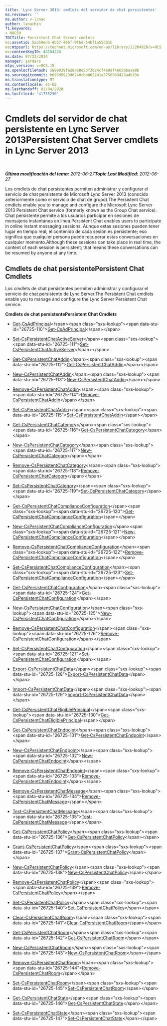 ```yaml
---
title: 'Lync Server 2013: cmdlets del servidor de chat persistentes'
ms.reviewer: ''
ms.author: v-lanac
author: lanachin
f1.keywords:
- NOCSH
TOCTitle: Persistent Chat Server cmdlets
ms:assetid: 5aa59edb-db57-406f-9fbd-54bf1a55d31b
ms:mtpsurl: https://technet.microsoft.com/en-us/library/JJ204920(v=OCS.15)
ms:contentKeyID: 48184226
ms.date: 07/23/2014
manager: serdars
mtps_version: v=OCS.15
ms.openlocfilehash: 5609939fa28a68e53f3b24cf469df4665bbaaa0b
ms.sourcegitcommit: b693d5923d6240cbb865241a5750963423a4b33e
ms.translationtype: MT
ms.contentlocale: es-ES
ms.lasthandoff: 02/04/2020
ms.locfileid: "41755230"
---
```

<div data-xmlns="http://www.w3.org/1999/xhtml">

<div class="topic" data-xmlns="http://www.w3.org/1999/xhtml" data-msxsl="urn:schemas-microsoft-com:xslt" data-cs="http://msdn.microsoft.com/en-us/">

<div data-asp="http://msdn2.microsoft.com/asp">

# <a name="persistent-chat-server-cmdlets-in-lync-server-2013"></a><span data-ttu-id="26725-102">Cmdlets del servidor de chat persistente en Lync Server 2013</span><span class="sxs-lookup"><span data-stu-id="26725-102">Persistent Chat Server cmdlets in Lync Server 2013</span></span>

</div>

<div id="mainSection">

<div id="mainBody">

<span> </span>

<span data-ttu-id="26725-103">_**Última modificación del tema:** 2012-06-27_</span><span class="sxs-lookup"><span data-stu-id="26725-103">_**Topic Last Modified:** 2012-06-27_</span></span>

<span data-ttu-id="26725-104">Los cmdlets de chat persistentes permiten administrar y configurar el servicio de chat persistente de Microsoft Lync Server 2013 (conocido anteriormente como el servicio de chat de grupo).</span><span class="sxs-lookup"><span data-stu-id="26725-104">The Persistent Chat cmdlets enable you to manage and configure the Microsoft Lync Server 2013 Persistent Chat service (formerly known as the Group Chat service).</span></span> <span data-ttu-id="26725-105">Chat persistente permite a los usuarios participar en sesiones de mensajería instantánea en línea.</span><span class="sxs-lookup"><span data-stu-id="26725-105">Persistent Chat enables users to participate in online instant messaging sessions.</span></span> <span data-ttu-id="26725-106">Aunque estas sesiones pueden tener lugar en tiempo real, el contenido de cada sesión es persistente; eso significa que cualquier persona puede recuperar estas conversaciones en cualquier momento.</span><span class="sxs-lookup"><span data-stu-id="26725-106">Although these sessions can take place in real time, the content of each session is persistent; that means these conversations can be resumed by anyone at any time.</span></span>

<div>

## <a name="persistent-chat-cmdlets"></a><span data-ttu-id="26725-107">Cmdlets de chat persistente</span><span class="sxs-lookup"><span data-stu-id="26725-107">Persistent Chat Cmdlets</span></span>

<span data-ttu-id="26725-108">Los cmdlets de chat persistentes permiten administrar y configurar el servicio de chat persistente de Lync Server.</span><span class="sxs-lookup"><span data-stu-id="26725-108">The Persistent Chat cmdlets enable you to manage and configure the Lync Server Persistent Chat service.</span></span>

<span data-ttu-id="26725-109">**Cmdlets de chat persistente**</span><span class="sxs-lookup"><span data-stu-id="26725-109">**Persistent Chat Cmdlets**</span></span>

  - <span data-ttu-id="26725-110">[Get-CsAdPrincipal](https://technet.microsoft.com/en-us/library/JJ205326(v=OCS.15))</span><span class="sxs-lookup"><span data-stu-id="26725-110">[Get-CsAdPrincipal](https://technet.microsoft.com/en-us/library/JJ205326(v=OCS.15))</span></span>

<!-- end list -->

  - <span data-ttu-id="26725-111">[Set-CsPersistentChatActiveServer](https://technet.microsoft.com/en-us/library/JJ205065(v=OCS.15))</span><span class="sxs-lookup"><span data-stu-id="26725-111">[Set-CsPersistentChatActiveServer](https://technet.microsoft.com/en-us/library/JJ205065(v=OCS.15))</span></span>

<!-- end list -->

  - <span data-ttu-id="26725-112">[Get-CsPersistentChatAddin](https://technet.microsoft.com/en-us/library/JJ204670(v=OCS.15))</span><span class="sxs-lookup"><span data-stu-id="26725-112">[Get-CsPersistentChatAddin](https://technet.microsoft.com/en-us/library/JJ204670(v=OCS.15))</span></span>

  - <span data-ttu-id="26725-113">[New-CsPersistentChatAddin](https://technet.microsoft.com/en-us/library/JJ204641(v=OCS.15))</span><span class="sxs-lookup"><span data-stu-id="26725-113">[New-CsPersistentChatAddin](https://technet.microsoft.com/en-us/library/JJ204641(v=OCS.15))</span></span>

  - <span data-ttu-id="26725-114">[Remove-CsPersistentChatAddin](https://technet.microsoft.com/en-us/library/JJ205350(v=OCS.15))</span><span class="sxs-lookup"><span data-stu-id="26725-114">[Remove-CsPersistentChatAddin](https://technet.microsoft.com/en-us/library/JJ205350(v=OCS.15))</span></span>

  - <span data-ttu-id="26725-115">[Set-CsPersistentChatAddin](https://technet.microsoft.com/en-us/library/JJ204721(v=OCS.15))</span><span class="sxs-lookup"><span data-stu-id="26725-115">[Set-CsPersistentChatAddin](https://technet.microsoft.com/en-us/library/JJ204721(v=OCS.15))</span></span>

<!-- end list -->

  - <span data-ttu-id="26725-116">[Get-CsPersistentChatCategory](https://technet.microsoft.com/en-us/library/JJ204771(v=OCS.15))</span><span class="sxs-lookup"><span data-stu-id="26725-116">[Get-CsPersistentChatCategory](https://technet.microsoft.com/en-us/library/JJ204771(v=OCS.15))</span></span>

  - <span data-ttu-id="26725-117">[New-CsPersistentChatCategory](https://technet.microsoft.com/en-us/library/JJ204803(v=OCS.15))</span><span class="sxs-lookup"><span data-stu-id="26725-117">[New-CsPersistentChatCategory](https://technet.microsoft.com/en-us/library/JJ204803(v=OCS.15))</span></span>

  - <span data-ttu-id="26725-118">[Remove-CsPersistentChatCategory](https://technet.microsoft.com/en-us/library/JJ204660(v=OCS.15))</span><span class="sxs-lookup"><span data-stu-id="26725-118">[Remove-CsPersistentChatCategory](https://technet.microsoft.com/en-us/library/JJ204660(v=OCS.15))</span></span>

  - <span data-ttu-id="26725-119">[Set-CsPersistentChatCategory](https://technet.microsoft.com/en-us/library/JJ204952(v=OCS.15))</span><span class="sxs-lookup"><span data-stu-id="26725-119">[Set-CsPersistentChatCategory](https://technet.microsoft.com/en-us/library/JJ204952(v=OCS.15))</span></span>

<!-- end list -->

  - <span data-ttu-id="26725-120">[Get-CsPersistentChatComplianceConfiguration](https://technet.microsoft.com/en-us/library/JJ204625(v=OCS.15))</span><span class="sxs-lookup"><span data-stu-id="26725-120">[Get-CsPersistentChatComplianceConfiguration](https://technet.microsoft.com/en-us/library/JJ204625(v=OCS.15))</span></span>

  - <span data-ttu-id="26725-121">[New-CsPersistentChatComplianceConfiguration](https://technet.microsoft.com/en-us/library/JJ205163(v=OCS.15))</span><span class="sxs-lookup"><span data-stu-id="26725-121">[New-CsPersistentChatComplianceConfiguration](https://technet.microsoft.com/en-us/library/JJ205163(v=OCS.15))</span></span>

  - <span data-ttu-id="26725-122">[Remove-CsPersistentChatComplianceConfiguration](https://technet.microsoft.com/en-us/library/JJ204767(v=OCS.15))</span><span class="sxs-lookup"><span data-stu-id="26725-122">[Remove-CsPersistentChatComplianceConfiguration](https://technet.microsoft.com/en-us/library/JJ204767(v=OCS.15))</span></span>

  - <span data-ttu-id="26725-123">[Set-CsPersistentChatComplianceConfiguration](https://technet.microsoft.com/en-us/library/JJ204949(v=OCS.15))</span><span class="sxs-lookup"><span data-stu-id="26725-123">[Set-CsPersistentChatComplianceConfiguration](https://technet.microsoft.com/en-us/library/JJ204949(v=OCS.15))</span></span>

<!-- end list -->

  - <span data-ttu-id="26725-124">[Get-CsPersistentChatConfiguration](https://technet.microsoft.com/en-us/library/JJ205140(v=OCS.15))</span><span class="sxs-lookup"><span data-stu-id="26725-124">[Get-CsPersistentChatConfiguration](https://technet.microsoft.com/en-us/library/JJ205140(v=OCS.15))</span></span>

  - <span data-ttu-id="26725-125">[New-CsPersistentChatConfiguration](https://technet.microsoft.com/en-us/library/JJ205330(v=OCS.15))</span><span class="sxs-lookup"><span data-stu-id="26725-125">[New-CsPersistentChatConfiguration](https://technet.microsoft.com/en-us/library/JJ205330(v=OCS.15))</span></span>

  - <span data-ttu-id="26725-126">[Remove-CsPersistentChatConfiguration](https://technet.microsoft.com/en-us/library/JJ204927(v=OCS.15))</span><span class="sxs-lookup"><span data-stu-id="26725-126">[Remove-CsPersistentChatConfiguration](https://technet.microsoft.com/en-us/library/JJ204927(v=OCS.15))</span></span>

  - <span data-ttu-id="26725-127">[Set-CsPersistentChatConfiguration](https://technet.microsoft.com/en-us/library/JJ205122(v=OCS.15))</span><span class="sxs-lookup"><span data-stu-id="26725-127">[Set-CsPersistentChatConfiguration](https://technet.microsoft.com/en-us/library/JJ205122(v=OCS.15))</span></span>

<!-- end list -->

  - <span data-ttu-id="26725-128">[Export-CsPersistentChatData](https://technet.microsoft.com/en-us/library/JJ205378(v=OCS.15))</span><span class="sxs-lookup"><span data-stu-id="26725-128">[Export-CsPersistentChatData](https://technet.microsoft.com/en-us/library/JJ205378(v=OCS.15))</span></span>

  - <span data-ttu-id="26725-129">[Import-CsPersistentChatData](https://technet.microsoft.com/en-us/library/JJ204709(v=OCS.15))</span><span class="sxs-lookup"><span data-stu-id="26725-129">[Import-CsPersistentChatData](https://technet.microsoft.com/en-us/library/JJ204709(v=OCS.15))</span></span>

<!-- end list -->

  - <span data-ttu-id="26725-130">[Get-CsPersistentChatEligiblePrincipal](https://technet.microsoft.com/en-us/library/JJ204891(v=OCS.15))</span><span class="sxs-lookup"><span data-stu-id="26725-130">[Get-CsPersistentChatEligiblePrincipal](https://technet.microsoft.com/en-us/library/JJ204891(v=OCS.15))</span></span>

<!-- end list -->

  - <span data-ttu-id="26725-131">[Get-CsPersistentChatEndpoint](https://technet.microsoft.com/en-us/library/JJ204764(v=OCS.15))</span><span class="sxs-lookup"><span data-stu-id="26725-131">[Get-CsPersistentChatEndpoint](https://technet.microsoft.com/en-us/library/JJ204764(v=OCS.15))</span></span>

  - <span data-ttu-id="26725-132">[New-CsPersistentChatEndpoint](https://technet.microsoft.com/en-us/library/JJ204811(v=OCS.15))</span><span class="sxs-lookup"><span data-stu-id="26725-132">[New-CsPersistentChatEndpoint](https://technet.microsoft.com/en-us/library/JJ204811(v=OCS.15))</span></span>

  - <span data-ttu-id="26725-133">[Remove-CsPersistentChatEndpoint](https://technet.microsoft.com/en-us/library/JJ204626(v=OCS.15))</span><span class="sxs-lookup"><span data-stu-id="26725-133">[Remove-CsPersistentChatEndpoint](https://technet.microsoft.com/en-us/library/JJ204626(v=OCS.15))</span></span>

<!-- end list -->

  - <span data-ttu-id="26725-134">[Remove-CsPersistentChatMessage](https://technet.microsoft.com/en-us/library/JJ204668(v=OCS.15))</span><span class="sxs-lookup"><span data-stu-id="26725-134">[Remove-CsPersistentChatMessage](https://technet.microsoft.com/en-us/library/JJ204668(v=OCS.15))</span></span>

  - <span data-ttu-id="26725-135">[Test-CsPersistentChatMessage](https://technet.microsoft.com/en-us/library/JJ204656(v=OCS.15))</span><span class="sxs-lookup"><span data-stu-id="26725-135">[Test-CsPersistentChatMessage](https://technet.microsoft.com/en-us/library/JJ204656(v=OCS.15))</span></span>

<!-- end list -->

  - <span data-ttu-id="26725-136">[Get-CsPersistentChatPolicy](https://technet.microsoft.com/en-us/library/JJ204673(v=OCS.15))</span><span class="sxs-lookup"><span data-stu-id="26725-136">[Get-CsPersistentChatPolicy](https://technet.microsoft.com/en-us/library/JJ204673(v=OCS.15))</span></span>

  - <span data-ttu-id="26725-137">[Grant-CsPersistentChatPolicy](https://technet.microsoft.com/en-us/library/JJ204907(v=OCS.15))</span><span class="sxs-lookup"><span data-stu-id="26725-137">[Grant-CsPersistentChatPolicy](https://technet.microsoft.com/en-us/library/JJ204907(v=OCS.15))</span></span>

  - <span data-ttu-id="26725-138">[New-CsPersistentChatPolicy](https://technet.microsoft.com/en-us/library/JJ205396(v=OCS.15))</span><span class="sxs-lookup"><span data-stu-id="26725-138">[New-CsPersistentChatPolicy](https://technet.microsoft.com/en-us/library/JJ205396(v=OCS.15))</span></span>

  - <span data-ttu-id="26725-139">[Remove-CsPersistentChatPolicy](https://technet.microsoft.com/en-us/library/JJ205301(v=OCS.15))</span><span class="sxs-lookup"><span data-stu-id="26725-139">[Remove-CsPersistentChatPolicy](https://technet.microsoft.com/en-us/library/JJ205301(v=OCS.15))</span></span>

  - <span data-ttu-id="26725-140">[Set-CsPersistentChatPolicy](https://technet.microsoft.com/en-us/library/JJ205192(v=OCS.15))</span><span class="sxs-lookup"><span data-stu-id="26725-140">[Set-CsPersistentChatPolicy](https://technet.microsoft.com/en-us/library/JJ205192(v=OCS.15))</span></span>

<!-- end list -->

  - <span data-ttu-id="26725-141">[Clear-CsPersistentChatRoom](https://technet.microsoft.com/en-us/library/JJ204976(v=OCS.15))</span><span class="sxs-lookup"><span data-stu-id="26725-141">[Clear-CsPersistentChatRoom](https://technet.microsoft.com/en-us/library/JJ204976(v=OCS.15))</span></span>

  - <span data-ttu-id="26725-142">[Get-CsPersistentChatRoom](https://technet.microsoft.com/en-us/library/JJ205123(v=OCS.15))</span><span class="sxs-lookup"><span data-stu-id="26725-142">[Get-CsPersistentChatRoom](https://technet.microsoft.com/en-us/library/JJ205123(v=OCS.15))</span></span>

  - <span data-ttu-id="26725-143">[New-CsPersistentChatRoom](https://technet.microsoft.com/en-us/library/JJ205166(v=OCS.15))</span><span class="sxs-lookup"><span data-stu-id="26725-143">[New-CsPersistentChatRoom](https://technet.microsoft.com/en-us/library/JJ205166(v=OCS.15))</span></span>

  - <span data-ttu-id="26725-144">[Remove-CsPersistentChatRoom](https://technet.microsoft.com/en-us/library/JJ204639(v=OCS.15))</span><span class="sxs-lookup"><span data-stu-id="26725-144">[Remove-CsPersistentChatRoom](https://technet.microsoft.com/en-us/library/JJ204639(v=OCS.15))</span></span>

  - <span data-ttu-id="26725-145">[Set-CsPersistentChatRoom](https://technet.microsoft.com/en-us/library/JJ204801(v=OCS.15))</span><span class="sxs-lookup"><span data-stu-id="26725-145">[Set-CsPersistentChatRoom](https://technet.microsoft.com/en-us/library/JJ204801(v=OCS.15))</span></span>

<!-- end list -->

  - <span data-ttu-id="26725-146">[Get-CsPersistentChatState](https://technet.microsoft.com/en-us/library/JJ204915(v=OCS.15))</span><span class="sxs-lookup"><span data-stu-id="26725-146">[Get-CsPersistentChatState](https://technet.microsoft.com/en-us/library/JJ204915(v=OCS.15))</span></span>

  - <span data-ttu-id="26725-147">[Set-CsPersistentChatState](https://technet.microsoft.com/en-us/library/JJ205109(v=OCS.15))</span><span class="sxs-lookup"><span data-stu-id="26725-147">[Set-CsPersistentChatState](https://technet.microsoft.com/en-us/library/JJ205109(v=OCS.15))</span></span>

</div>

</div>

<span> </span>

</div>

</div>

</div>

